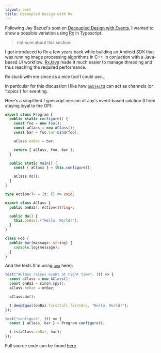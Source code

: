 ```yaml
---
layout: post
title: Decoupled Design with Rx
---
```


Following Jay Bazuzi's post on [Decoupled Design with Events](https://jay.bazuzi.com/Decoupled-Design/), I wanted to show a possible variation using [Rx](https://reactivex.io/) in Typescript.

> not sure about this section:

I got introduced to Rx a few years back while building an Android SDK that was running image processing algorithms in C++ in conjuction with a Java-based UI workflow. [RxJava](https://github.com/ReactiveX/RxJava) made it much easier to manage threading and thus reaching the required performance.

Rx stuck with me since as a nice tool I could use...

In particular for this discussion I like how [`Subject`s](https://reactivex.io/documentation/subject.html) can act as channels (or 'topics') for eventing.

Here's a simplified Typescript version of Jay's event-based solution (I tried staying loyal to the OP):

```ts
export class Program {
  public static configure() {
    const foo = new Foo();
    const aClass = new AClass();
    const bar = foo.bar.bind(foo);

    aClass.onBaz = bar;

    return { aClass, foo, bar };
  }

  public static main() {
    const { aClass } = this.configure();

    aClass.do();
  }
}

type Action<T> = (t: T) => void;

export class AClass {
  public onBaz!: Action<string>;

  public do() {
    this.onBaz?.("Hello, World!");
  }
}

class Foo {
  public bar(message: string) {
    console.log(message);
  }
}
```

And the tests (I'm using [`ava`](https://github.com/avajs/ava) here):

```ts
test("AClass raises event at right time", (t) => {
  const aClass = new AClass();
  const onBaz = sinon.spy();
  aClass.onBaz = onBaz;

  aClass.do();

  t.deepEqual(onBaz.firstCall.firstArg, "Hello, World!");
});

test("configure", (t) => {
  const { aClass, bar } = Program.configure();

  t.is(aClass.onBaz, bar);
});
```

Full source code can be found [here](https://github.com/nitsanavni/katas/tree/main/jayb-decoupled-design-with-events).
